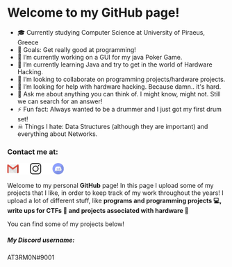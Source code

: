 # Welcome to my GitHub page!

- 🎓 Currently studying Computer Science at University of Piraeus, Greece
- 🚩 Goals: Get really good at programming!
- 🔭 I’m currently working on a GUI for my java Poker Game.
- 🌱 I’m currently learning Java and try to get in the world of Hardware Hacking.
- 👯 I’m looking to collaborate on programming projects/hardware projects.
- 🤔 I’m looking for help with hardware hacking. Because damn.. it's hard.
- 💬 Ask me about anything you can think of. I might know, might not. Still we can search for an answer!
- ⚡ Fun fact: Always wanted to be a drummer and I just got my first drum set!
- ☠  Things I hate: Data Structures (although they are important) and everything about Networks.

### Contact me at:
<p><a href="mailto:john.athanasopoulos.dim@gmail.com"><img src="https://github.com/John-Athanasopoulos/Java-Poker/blob/master/Photos/gmaillogo.jpg" width="26px" height="26px"></a><img src="https://github.com/John-Athanasopoulos/Java-Poker/blob/master/Photos/blank.jpg" width="26px" height="26px"><a href="https://www.instagram.com/giannis_.athanasopoulos/"><img src="https://github.com/John-Athanasopoulos/Java-Poker/blob/master/Photos/instagramlogo.jpg" width="26px" height="26px"></a><img src="https://github.com/John-Athanasopoulos/Java-Poker/blob/master/Photos/blank.jpg" width="26px" height="26px"><a href="#discord"><img src="https://github.com/John-Athanasopoulos/Java-Poker/blob/master/Photos/discordlogo.jpg" width="26px" height="26px"></a></p>

Welcome to my personal <b>GitHub</b> page! In this page I upload some of my projects that I like, in order to keep track of my work throughout the years!
I upload a lot of different stuff, like <b>programs and programming projects 💻, write ups for CTFs 🚩 and projects associated with hardware 🔌</b>

You can find some of my projects below!

<h5><a id="discord"></a>My Discord username:</h5>
AT3RM0N#9001
